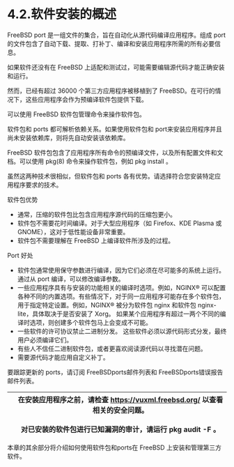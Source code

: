 # 4.2.软件安装的概述

FreeBSD port 是一组文件的集合，旨在自动化从源代码编译应用程序。组成 port 的文件包含了自动下载、提取、打补丁、编译和安装应用程序所需的所有必要信息。

如果软件还没有在 FreeBSD 上适配和测试过，可能需要编辑源代码才能正确安装和运行。

然而，已经有超过 36000 个第三方应用程序被移植到了 FreeBSD。在可行的情况下，这些应用程序会作为预编译软件包提供下载。

可以使用 FreeBSD 软件包管理命令来操作软件包。

软件包和 ports 都可解析依赖关系。如果使用软件包和 port来安装应用程序并且尚未安装依赖库，则将先自动安装该依赖库。

FreeBSD 软件包包含了应用程序所有命令的预编译文件，以及所有配置文件和文档。可以使用 pkg(8) 命令来操作软件包，例如 pkg install 。

虽然这两种技术很相似，但软件包和 ports 各有优势。请选择符合您安装特定应用程序要求的技术。

 软件包优势

* 通常，压缩的软件包比包含应用程序源代码的压缩包更小。
* 软件包不需要花时间编译。对于大型应用程序（如 Firefox、KDE Plasma 或 GNOME），这对于低性能设备非常重要。
* 软件包不需要理解在 FreeBSD 上编译软件所涉及的过程。

 Port 好处

* 软件包通常使用保守参数进行编译，因为它们必须在尽可能多的系统上运行。通过从 port 编译，可以修改编译参数。
* 一些应用程序具有与安装的功能相关的编译时选项。例如，NGINX® 可以配置各种不同的内置选项。有些情况下，对于同一应用程序可能存在多个软件包，用于指定特定设置。例如，NGINX® 被分为软件包 nginx 和软件包 nginx-lite，具体取决于是否安装了 Xorg。 如果某个应用程序有超过一两个不同的编译时选项，则创建多个软件包马上会变成不可能。
* 一些软件的许可协议禁止二进制分发。 这些软件必须以源代码形式分发，最终用户必须编译它们。
* 有些人不信任二进制软件包，或者更喜欢阅读源代码以寻找潜在问题。
* 需要源代码才能应用自定义补丁。

要跟踪更新的 ports，请订阅 FreeBSDports邮件列表和 FreeBSDports错误报告邮件列表。

|  | 在安装应用程序之前，请检查 https://vuxml.freebsd.org/ 以查看相关的安全问题。<br /><br />对已安装的软件包进行已知漏洞的审计，请运行 pkg audit -F 。 |
| -- | ------------------------------------------------------------------------------------------------------------------------------------------- |

本章的其余部分将介绍如何使用软件包和ports在 FreeBSD 上安装和管理第三方软件。
